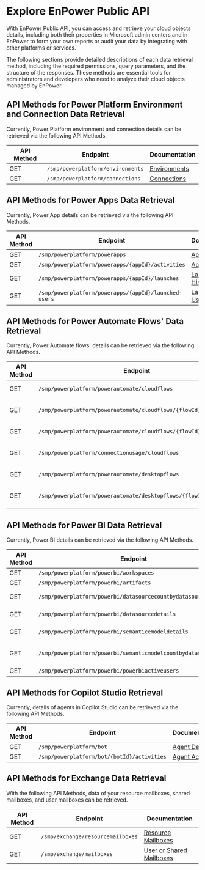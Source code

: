 # Explore EnPower Public API

With EnPower Public API, you can access and retrieve your cloud objects details, including both their properties in Microsoft admin centers and in EnPower to form your own reports or audit your data by integrating with other platforms or services. 

The following sections provide detailed descriptions of each data retrieval method, including the required permissions, query parameters, and the structure of the responses. These methods are essential tools for administrators and developers who need to analyze their cloud objects managed by EnPower.


## API Methods for Power Platform Environment and Connection Data Retrieval

Currently, Power Platform environment and connection details can be retrieved via the following API Methods.

| API Method | Endpoint | Documentation | 
|--- | --- | --- |
| GET | `/smp/powerplatform/environments` | [Environments](../enpower/environments.md) |
| GET | `/smp/powerplatform/connections` | [Connections](../enpower/connections.md) |

## API Methods for Power Apps Data Retrieval


Currently, Power App details can be retrieved via the following API Methods.

| API Method | Endpoint | Documentation | 
|--- | --- | --- |
| GET | `/smp/powerplatform/powerapps` | [App Details](../enpower/powerapps/powerapps.md) |
| GET | `/smp/powerplatform/powerapps/{appId}/activities` | [Activities](../enpower/powerapps/activities.md) |
| GET | `/smp/powerplatform/powerapps/{appId}/launches` | [Launching History](../enpower/powerapps/applaunches.md) |
| GET | `/smp/powerplatform/powerapps/{appId}/launched-users` | [Launched Users](../enpower/powerapps/launchedusers.md) |

## API Methods for Power Automate Flows' Data Retrieval

Currently, Power Automate flows' details can be retrieved via the following API Methods.

| API Method | Endpoint | Documentation | 
|--- | --- | --- |
| GET | `/smp/powerplatform/powerautomate/cloudflows` | [Cloud Flow Details](../enpower/flows/cloudflows.md) |
| GET | `/smp/powerplatform/powerautomate/cloudflows/{flowId}/runs` | [Cloud Flow Running History](../enpower/flows/cloudrunhistories.md) |
| GET | `/smp/powerplatform/powerautomate/cloudflows/{flowId}/activities` | [Cloud Flow Activities](../enpower/flows/activities.md) |
| GET | `/smp/powerplatform/connectionusage/cloudflows` | [Cloud Flow Connection Usage](../enpower/flows/connectionusage.md) |
| GET | `/smp/powerplatform/powerautomate/desktopflows` | [Desktop Flow Details](../enpower/flows/desktopflows.md) |
| GET | `/smp/powerplatform/powerautomate/desktopflows/{flowId}/runs` | [Desktop Flow Running History](../enpower/flows/desktoprunhistories.md) |

## API Methods for Power BI Data Retrieval

Currently, Power BI details can be retrieved via the following API Methods.

| API Method | Endpoint | Documentation | 
|--- | --- | --- |
| GET  | `/smp/powerplatform/powerbi/workspaces` | [Workspaces](../enpower/powerbi/workspaces.md) |
| GET | `/smp/powerplatform/powerbi/artifacts` | [Artifacts](../enpower/powerbi/artifacts.md) |
| GET | `/smp/powerplatform/powerbi/datasourcecountbydatasourcetype` | [Data Source Counts](../enpower/powerbi/datasourcecount.md) |
| GET | `/smp/powerplatform/powerbi/datasourcedetails` | [Data Source Details](../enpower/powerbi/datasourcedetails.md) |
| GET | `/smp/powerplatform/powerbi/semanticemodeldetails` | [Semantic Model Details](../enpower/powerbi/semanticmodels.md) |
| GET | `/smp/powerplatform/powerbi/semanticmodelcountbydatasourcetype` | [Semantic Models by Data Sources](../enpower/powerbi/semanticmodelbydatasource.md) |
| GET | `/smp/powerplatform/powerbi/powerbiactiveusers` | [Active Users](../enpower/powerbi/activeusers.md) |

## API Methods for Copilot Studio Retrieval

Currently, details of agents in Copilot Studio can be retrieved via the following API Methods.

| API Method | Endpoint | Documentation | 
|--- | --- | --- |
| GET | `/smp/powerplatform/bot` | [Agent Details](../enpower/copilotstudio/agents.md) |
| GET | `/smp/powerplatform/bot/{botId}/activities` | [Agent Activities](../enpower/copilotstudio/activities.md) |


## API Methods for Exchange Data Retrieval

With the following API Methods, data of your resource mailboxes, shared mailboxes, and user mailboxes can be retrieved.

| API Method | Endpoint | Documentation | 
|--- | --- | --- |
| GET | `/smp/exchange/resourcemailboxes` | [Resource Mailboxes](../enpower/exchange/resourcemailboxes.md) |
| GET | `/smp/exchange/mailboxes` | [User or Shared Mailboxes](../enpower/exchange/userandsharedmailboxes.md) |
